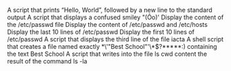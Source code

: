 A script that prints “Hello, World”, followed by a new line to the standard output
A script that displays a confused smiley "(Ôo)'
Display the content of the /etc/passwd file
Display the content of /etc/passwd and /etc/hosts
Display the last 10 lines of /etc/passwd
Display the first 10 lines of /etc/passwd
A script that displays the third line of the file iacta
A shell script that creates a file named exactly \*\\'"Best School"\'\\*$\?\*\*\*\*\*:) containing the text Best School
A script that writes into the file ls cwd content the result of the command ls -la
